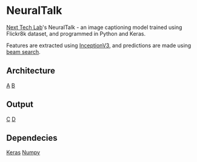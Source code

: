 # NeuralTalk
[Next Tech Lab](http://nextech.io/)'s NeuralTalk - an image captioning model trained using Flickr8k dataset, and programmed in Python and Keras.  

Features are extracted using [InceptionV3](https://www.kaggle.com/google-brain/inception-v3), and predictions are made using [beam search](https://en.wikipedia.org/wiki/Beam_search).

## Architecture
[A](images/InceptionV3.png)
[B](images/Architecture.png)

## Output
[C](images/output.png)
[D](images/dog.jpg)

## **Dependecies**
[Keras](https://github.com/fchollet/keras)
[Numpy](https://docs.scipy.org/doc/numpy-1.13.0/user/install.html)
